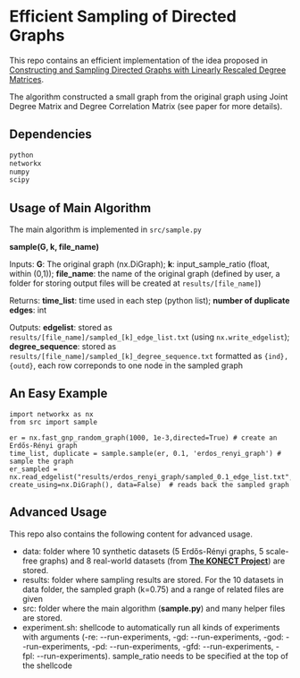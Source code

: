 # Efficient Sampling of Directed Graphs
This repo contains an efficient implementation of the idea proposed in [Constructing and Sampling Directed Graphs with Linearly
Rescaled Degree Matrices](https://www.kdd.org/kdd2022/papers/24_Yunxiang%20Yan.pdf).

The algorithm constructed a small graph from the original graph using Joint Degree Matrix and Degree Correlation Matrix (see paper for more details).

## Dependencies
```sh
python
networkx
numpy
scipy
```

## Usage of Main Algorithm

The main algorithm is implemented in `src/sample.py`

**sample(G, k, file_name)**

Inputs:  **G**: The original graph (nx.DiGraph); **k**: input_sample_ratio (float, within (0,1)); **file_name**: the name of the original graph (defined by user, a folder for storing output files will be created at `results/[file_name]`)

Returns: **time_list**: time used in each step (python list); **number of duplicate edges**: int

Outputs: **edgelist**: stored as `results/[file_name]/sampled_[k]_edge_list.txt` (using `nx.write_edgelist`); **degree_sequence**: stored as `results/[file_name]/sampled_[k]_degree_sequence.txt` formatted as `{ind},{outd}`, each row correponds to one node in the sampled graph

## An Easy Example

```
import networkx as nx
from src import sample

er = nx.fast_gnp_random_graph(1000, 1e-3,directed=True) # create an Erdős-Rényi graph
time_list, duplicate = sample.sample(er, 0.1, 'erdos_renyi_graph') # sample the graph
er_sampled = nx.read_edgelist("results/erdos_renyi_graph/sampled_0.1_edge_list.txt", create_using=nx.DiGraph(), data=False)  # reads back the sampled graph
```

## Advanced Usage

This repo also contains the following content for advanced usage.


- data: folder where 10 synthetic datasets (5 Erdős-Rényi graphs, 5 scale-free graphs) and 8 real-world datasets (from [**The KONECT Project**](http://konect.cc/)) are stored.
- results: folder where sampling results are stored. For the 10 datasets in data folder, the sampled graph (k=0.75) and a range of related files are given
- src: folder where the main algorithm (**sample.py**) and many helper files are stored.
- experiment.sh: shellcode to automatically run all kinds of experiments with arguments (-re: --run-experiments, -gd: --run-experiments, -god: --run-experiments, -pd: --run-experiments, -gfd: --run-experiments, -fpl: --run-experiments). sample_ratio needs to be specified at the top of the shellcode


